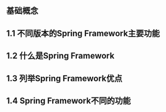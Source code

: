 ## 基础概念

## 1.1 不同版本的Spring Framework主要功能

## 1.2  什么是Spring Framework

## 1.3 列举Spring Framework优点

## 1.4 Spring Framework不同的功能